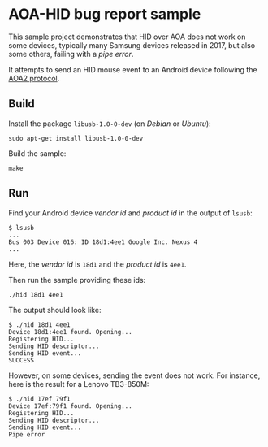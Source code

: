 # AOA-HID bug report sample

This sample project demonstrates that HID over AOA does not work on some
devices, typically many Samsung devices released in 2017, but also some others,
failing with a _pipe error_.

It attempts to send an HID mouse event to an Android device following the [AOA2
protocol].

[AOA2 protocol]: https://source.android.com/devices/accessories/aoa2#hid-support


## Build

Install the package `libusb-1.0-0-dev` (on _Debian_ or _Ubuntu_):

    sudo apt-get install libusb-1.0-0-dev

Build the sample:

    make


## Run

Find your Android device _vendor id_ and _product id_ in the output of `lsusb`:

    $ lsusb
    ...
    Bus 003 Device 016: ID 18d1:4ee1 Google Inc. Nexus 4
    ...

Here, the _vendor id_ is `18d1` and the _product id_ is `4ee1`.

Then run the sample providing these ids:

    ./hid 18d1 4ee1

The output should look like:

    $ ./hid 18d1 4ee1
    Device 18d1:4ee1 found. Opening...
    Registering HID...
    Sending HID descriptor...
    Sending HID event...
    SUCCESS

However, on some devices, sending the event does not work. For instance, here is
the result for a Lenovo TB3-850M:

    $ ./hid 17ef 79f1
    Device 17ef:79f1 found. Opening...
    Registering HID...
    Sending HID descriptor...
    Sending HID event...
    Pipe error
